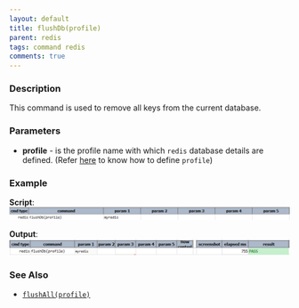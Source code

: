 ```yaml
---
layout: default
title: flushDb(profile)
parent: redis
tags: command redis
comments: true
---
```



### Description
This command is used to remove all keys from the current database. 


### Parameters
- **profile** - is the profile name with which `redis` database details are defined. (Refer [here](index.html#defining-profile) to know how to define `profile`)


### Example
**Script**:<br/>
![](image/flushDb_01.png)

**Output**:<br/>
![](image/flushDb_02.png)


### See Also
- [`flushAll(profile)`](flushAll(profile))
